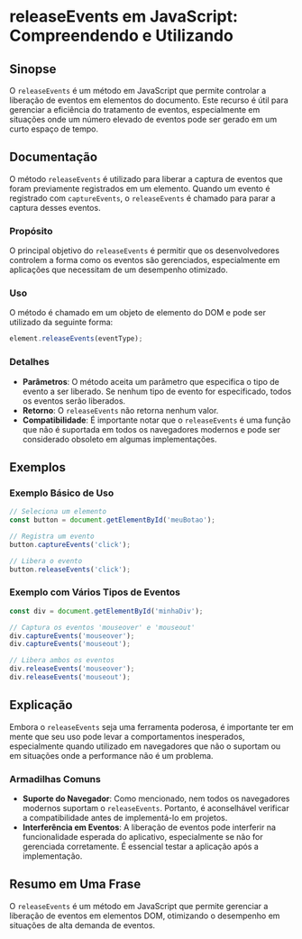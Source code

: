 <!--
Meta Description: # releaseEvents em JavaScript: Compreendendo e Utilizando ## Sinopse O `releaseEvents` é um método em JavaScript que permite controlar a liberação de ...
Meta Keywords: releaseevents, eventos, que, javascript, método
-->

# releaseEvents em JavaScript: Compreendendo e Utilizando

## Sinopse
O `releaseEvents` é um método em JavaScript que permite controlar a liberação de eventos em elementos do documento. Este recurso é útil para gerenciar a eficiência do tratamento de eventos, especialmente em situações onde um número elevado de eventos pode ser gerado em um curto espaço de tempo.

## Documentação
O método `releaseEvents` é utilizado para liberar a captura de eventos que foram previamente registrados em um elemento. Quando um evento é registrado com `captureEvents`, o `releaseEvents` é chamado para parar a captura desses eventos.

### Propósito
O principal objetivo do `releaseEvents` é permitir que os desenvolvedores controlem a forma como os eventos são gerenciados, especialmente em aplicações que necessitam de um desempenho otimizado.

### Uso
O método é chamado em um objeto de elemento do DOM e pode ser utilizado da seguinte forma:
```javascript
element.releaseEvents(eventType);
```

### Detalhes
- **Parâmetros**: O método aceita um parâmetro que especifica o tipo de evento a ser liberado. Se nenhum tipo de evento for especificado, todos os eventos serão liberados.
- **Retorno**: O `releaseEvents` não retorna nenhum valor.
- **Compatibilidade**: É importante notar que o `releaseEvents` é uma função que não é suportada em todos os navegadores modernos e pode ser considerado obsoleto em algumas implementações.

## Exemplos
### Exemplo Básico de Uso
```javascript
// Seleciona um elemento
const button = document.getElementById('meuBotao');

// Registra um evento
button.captureEvents('click');

// Libera o evento
button.releaseEvents('click');
```

### Exemplo com Vários Tipos de Eventos
```javascript
const div = document.getElementById('minhaDiv');

// Captura os eventos 'mouseover' e 'mouseout'
div.captureEvents('mouseover');
div.captureEvents('mouseout');

// Libera ambos os eventos
div.releaseEvents('mouseover');
div.releaseEvents('mouseout');
```

## Explicação
Embora o `releaseEvents` seja uma ferramenta poderosa, é importante ter em mente que seu uso pode levar a comportamentos inesperados, especialmente quando utilizado em navegadores que não o suportam ou em situações onde a performance não é um problema. 

### Armadilhas Comuns
- **Suporte do Navegador**: Como mencionado, nem todos os navegadores modernos suportam o `releaseEvents`. Portanto, é aconselhável verificar a compatibilidade antes de implementá-lo em projetos.
- **Interferência em Eventos**: A liberação de eventos pode interferir na funcionalidade esperada do aplicativo, especialmente se não for gerenciada corretamente. É essencial testar a aplicação após a implementação.

## Resumo em Uma Frase
O `releaseEvents` é um método em JavaScript que permite gerenciar a liberação de eventos em elementos DOM, otimizando o desempenho em situações de alta demanda de eventos.